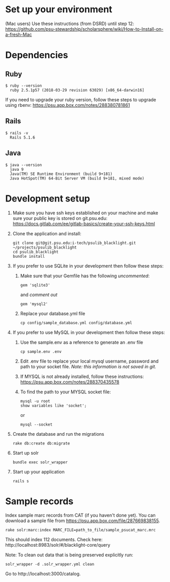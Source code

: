 # Set up your environment 
(Mac users) Use these instructions (from DSRD) until step 12: https://github.com/psu-stewardship/scholarsphere/wiki/How-to-Install-on-a-fresh-Mac

# Dependencies 

## Ruby
```
$ ruby --version
  ruby 2.5.1p57 (2018-03-29 revision 63029) [x86_64-darwin16]
```
If you need to upgrade your ruby version, follow these steps to upgrade using rbenv: https://psu.app.box.com/notes/288380781861

## Rails
``` 
$ rails -v
  Rails 5.1.6
```

## Java

```
$ java --version
  java 9
  Java(TM) SE Runtime Environment (build 9+181)
  Java HotSpot(TM) 64-Bit Server VM (build 9+181, mixed mode)
```

# Development setup
1.  Make sure you have ssh keys established on your machine and make sure your public key is stored on git.psu.edu: https://docs.gitlab.com/ee/gitlab-basics/create-your-ssh-keys.html
1.  Clone the application and install:
    ``` 
    git clone git@git.psu.edu:i-tech/psulib_blacklight.git ~/projects/psulib_blacklight
    cd psulib_blacklight
    bundle install
    ```

1. If you prefer to use SQLite in your development then follow these steps:
    1.  Make sure that your Gemfile has the following *uncommented*:    
        ```
        gem 'sqlite3'
        ```
        
        and *comment out* 
        
        ```
        gem 'mysql2'
        ```
    1. Replace your database.yml file 
        ```
        cp config/sample_database.yml config/database.yml
        ```
        
1.  If you prefer to use MySQL in your development then follow these steps:
      1.  Use the sample.env as a reference to generate an .env file
          ```
          cp sample.env .env
          ```
      1.  Edit .env file to replace your local mysql username, password and path to your socket file. *Note: this information is not saved in git.*
      1.  If MYSQL is not already installed, follow these instructions: https://psu.app.box.com/notes/288370435578 
      1.  To find the path to your MYSQL socket file:
          ```
          mysql -u root
          show variables like 'socket';
          ```
          
          or
          
          ```
          mysql --socket
          ```
1.  Create the database and run the migrations
    ```
    rake db:create db:migrate
    ```

1.  Start up solr
    ```
    bundle exec solr_wrapper
    ```

1.  Start up your application
    ```
    rails s
    ```

# Sample records
Index sample marc records from CAT (if you haven't done yet). You can download a sample file from https://psu.app.box.com/file/287669838155.
```
rake solr:marc:index MARC_FILE=path_to_file/sample_psucat_marc.mrc 
```
This should index 112 documents. Check here: http://localhost:8983/solr/#/blacklight-core/query

Note: To clean out data that is being preserved explicitly run:
```
solr_wrapper -d .solr_wrapper.yml clean
```

Go to http://localhost:3000/catalog.

